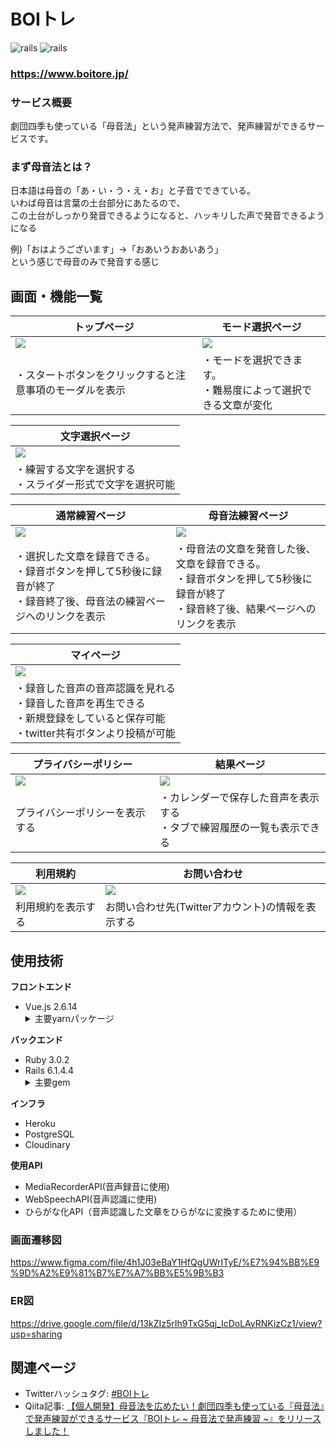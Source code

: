 # BOIトレ
![rails](https://img.shields.io/badge/Rails-v6.1.4.4-red)
![rails](https://img.shields.io/badge/Vue-v2.6.14-brightgreen)

### https://www.boitore.jp/

### サービス概要
劇団四季も使っている「母音法」という発声練習方法で、発声練習ができるサービスです。

### まず母音法とは？
日本語は母音の「あ・い・う・え・お」と子音でできている。<br>
いわば母音は言葉の土台部分にあたるので、<br>
この土台がしっかり発音できるようになると、ハッキリした声で発音できるようになる<br>

例)「おはようございます」→「おあいうおあいあう」<br>
という感じで母音のみで発音する感じ<br>


## 画面・機能一覧
| トップページ                                                          | モード選択ページ                                                          |
| ------------------------------------------------------------------ | -------------------------------------------------------------------- |
| <img src="https://i.gyazo.com/c90e3a5f4bde7fe5af07a62c313d066d.jpg"> | <img src="https://i.gyazo.com/eb53696f87720c42f988f072e8f529d7.jpg">   |
| ・スタートボタンをクリックすると注意事項のモーダルを表示|・モードを選択できます。<br>・難易度によって選択できる文章が変化                           |

| 文字選択ページ                                                               |
| --------------------------------------------------------------------    |
| <img src="https://i.gyazo.com/6bed2e0ca79a4c16287f8b984bf28e3e.jpg">      |
| ・練習する文字を選択する<br>・スライダー形式で文字を選択可能                            |

| 通常練習ページ                                                                       | 母音法練習ページ                                                         |
| ------------------------------------------------------------------                | -------------------------------------------------------------------- |
| <img src="https://i.gyazo.com/e05f5798c618641ac53520fb43a3e8ab.jpg">                | <img src="https://i.gyazo.com/93190b380e5fff31b2345a5492191d17.jpg">   |
| ・選択した文章を録音できる。<br>・録音ボタンを押して5秒後に録音が終了<br>・録音終了後、母音法の練習ページへのリンクを表示 | ・母音法の文章を発音した後、文章を録音できる。<br>・録音ボタンを押して5秒後に録音が終了　<br>・録音終了後、結果ページへのリンクを表示|

| マイページ                                                       
| -------------------------------------------------------------------- |
| <img src="https://i.gyazo.com/78046198c1d4ddfe079a33969ed19ae2.png"> |
| ・録音した音声の音声認識を見れる<br>・録音した音声を再生できる<br>・新規登録をしていると保存可能<br>・twitter共有ボタンより投稿が可能|

| プライバシーポリシー                                                    |  結果ページ                                                           
| ------------------------------------------------------------------ | --------------------------------------------------------------------------------
| <img src="https://i.gyazo.com/dcb67a419b1760e309d68f4a553cf2e1.jpg"> |  <img src="https://i.gyazo.com/c4fcb5b5cd9522d79be53bcd3d8584e2.jpg"> 
| プライバシーポリシーを表示する                                            | ・カレンダーで保存した音声を表示する<br>・タブで練習履歴の一覧も表示できる|　

| 利用規約      　                                                      | お問い合わせ                                                               |
| ------------------------------------------------------------------ | --------------------------------------------------------------------    |
| <img src="https://i.gyazo.com/5e37877796e6fb52674bc0db9090573f.jpg"> | <img src="https://i.gyazo.com/dbf221d33cfe4e2f665edd58c8dfc846.jpg">      |
| 利用規約を表示する| お問い合わせ先(Twitterアカウント)の情報を表示する|

## 使用技術
**フロントエンド**
<ul>
  <li>Vue.js 2.6.14</li>
  <details>
    <summary>主要yarnパッケージ</summary>
    <ul>
      <li><a href="https://github.com/vuetifyjs/vuetify">vuetify</a></li>
      <li><a href="https://github.com/vuejs/vue-router">vue-router</a></li>
      <li><a href="https://github.com/vuejs/vuex/tree/3.x">vuex</a></li>
      <li><a href="https://github.com/logaretm/vee-validate">vee-validate</a></li>
      <li><a href="https://github.com/robinvdvleuten/vuex-persistedstate">vue-persistedstate</a></li>
      <li><a href="https://github.com/axios/axios">axios</a></li>
      <li><a href="https://github.com/eslint/eslint">eslint</a></li>
    </ul>
  </deatails>
</ul>

**バックエンド**
<ul>
  <li>Ruby 3.0.2</li>
  <li>Rails 6.1.4.4</li>
  <details>
    <summary>主要gem</summary>
    <ul>
      <li><a href="https://github.com/lynndylanhurley/devise_token_auth">devise_token_auth</a></li>
      <li><a href="https://github.com/rails-api/active_model_serializers">active_model_serializers</a></li>
      <li><a href="https://github.com/carrierwaveuploader/carrierwave">carrierwave</a></li>     
      <li><a href="https://github.com/cloudinary/cloudinary_gem">cloudinary</a></li>
      <li><a href="https://github.com/mbleigh/seed-fu">seed-fu</a></li>
      <li><a href="https://github.com/kpumuk/meta-tags">meta-tags</a></li>
      <li><a href="https://github.com/rubocop/rubocop">rubocop</a></li>
    </ul>
  </deatails>
</ul>
  
**インフラ**
- Heroku
- PostgreSQL
- Cloudinary

**使用API**
- MediaRecorderAPI(音声録音に使用)
- WebSpeechAPI(音声認識に使用)
- ひらがな化API（音声認識した文章をひらがなに変換するために使用）

### 画面遷移図
https://www.figma.com/file/4h1J03eBaY1HfQgUWrITyE/%E7%94%BB%E9%9D%A2%E9%81%B7%E7%A7%BB%E5%9B%B3

### ER図
https://drive.google.com/file/d/13kZIz5rIh9TxG5qj_IcDoLAyRNKizCz1/view?usp=sharing

## 関連ページ
- Twitterハッシュタグ: [#BOIトレ](https://twitter.com/hashtag/BOI%E3%83%88%E3%83%AC?src=hashtag_click)
- Qiita記事: [【個人開発】母音法を広めたい！劇団四季も使っている『母音法』で発声練習ができるサービス『BOIトレ ~ 母音法で発声練習 ~』をリリースしました！](https://qiita.com/konjikicity/items/005cda4b9248803efa7e)